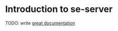 # Introduction to se-server

TODO: write [great documentation](http://jacobian.org/writing/what-to-write/)
